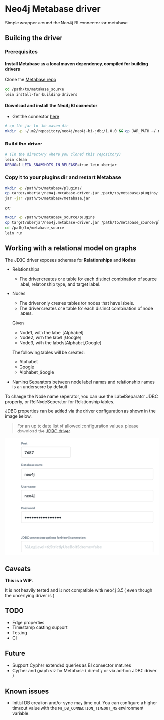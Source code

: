 # Neo4j Metabase driver

Simple wrapper around the Neo4j BI connector for metabase.

## Building the driver

### Prerequisites

#### Install Metabase as a local maven dependency, compiled for building drivers

Clone the [Metabase repo](https://github.com/metabase/metabase)

```bash
cd /path/to/metabase_source
lein install-for-building-drivers
```

#### Download and install the Neo4j BI connector

* Get the connector [here](https://neo4j.com/bi-connector/)

```bash
# cp the jar to the maven dir
mkdir -p ~/.m2/repository/neo4j/neo4j-bi-jdbc/1.0.0 && cp JAR_PATH ~/.m2/repository/neo4j/neo4j-bi-jdbc/1.0.0/
```

### Build the driver

```bash
# (In the directory where you cloned this repository)
lein clean
DEBUG=1 LEIN_SNAPSHOTS_IN_RELEASE=true lein uberjar
```

### Copy it to your plugins dir and restart Metabase

```bash
mkdir -p /path/to/metabase/plugins/
cp target/uberjar/neo4j.metabase-driver.jar /path/to/metabase/plugins/
jar -jar /path/to/metabase/metabase.jar
```

*or:*

```bash
mkdir -p /path/to/metabase_source/plugins
cp target/uberjar/neo4j.metabase-driver.jar /path/to/metabase_source/plugins/
cd /path/to/metabase_source
lein run
```

## Working with a relational model on graphs

The JDBC driver exposes schemas for **Relationships** and **Nodes**

* Relationships

  * The driver creates one table for each distinct combination of source label, relationship type, and target label.

* Nodes
  * The driver only creates tables for nodes that have labels.
  * The driver creates one table for each distinct combination of node labels.
  
  Given
  * Node1, with the label [Alphabet]
  * Node2, with the label [Google]
  * Node3, with the labels[Alphabet,Google]
  
  The following tables will be created:
  * Alphabet
  * Google
  * Alphabet_Google

* Naming
Separators between node label names and relationship names is an underscore by default

To change the Node name seperator, you can use the LabelSeparator JDBC property, or RelNodeSeperator for Relationship tables.

JDBC properties can be added via the driver configuration as shown in the image below.

> For an up to date list of allowed configuration values, please download the [JDBC driver](https://neo4j.com/bi-connector/)

![configuration](screenshots/db.png)

## Caveats

**This is a WIP.**

It is not heavily tested and is not compatible with neo4j 3.5 ( even though the underlying driver is )

## TODO

* Edge properties
* Timestamp casting support
* Testing
* CI

## Future

* Support Cypher extended queries as BI connector matures
* Cypher and graph viz for Metabase ( directly or via ad-hoc JDBC driver )

## Known issues

* Initial DB creation and/or sync may time out. You can configure a higher timeout value with the ``MB_DB_CONNECTION_TIMEOUT_MS`` environment variable.
